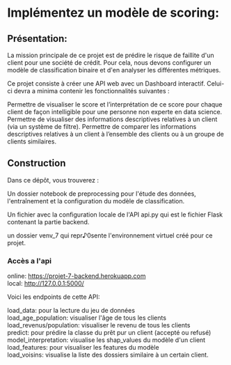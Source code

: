 # Implémentez un modèle de scoring:

## Présentation:

La mission principale de ce projet est de prédire le risque de faillite d'un client pour une société de crédit. Pour cela, nous devons configurer un modèle de classification binaire et d'en analyser les différentes métriques.

Ce projet consiste à créer une API web avec un Dashboard interactif. Celui-ci devra a minima contenir les fonctionnalités suivantes :

Permettre de visualiser le score et l’interprétation de ce score pour chaque client de façon intelligible pour une personne non experte en data science.
Permettre de visualiser des informations descriptives relatives à un client (via un système de filtre).
Permettre de comparer les informations descriptives relatives à un client à l’ensemble des clients ou à un groupe de clients similaires.

## Construction
Dans ce dépôt, vous trouverez :

Un dossier notebook de preprocessing pour l'étude des données, l'entraînement et la configuration du modèle de classification.

Un fichier avec la configuration locale de l'API  api.py qui est le fichier Flask contenant la partie backend.

un dossier venv_7 qui repr♪0sente l'environnement virtuel créé pour ce projet.

### Accès a l'api
 online: https://projet-7-backend.herokuapp.com    
 local:  http://127.0.0.1:5000/

 Voici les endpoints de cette API:   

 load_data: pour la lecture du jeu de données     
 load_age_population: visualiser l'âge de tous les clients    
 load_revenus/population: visualiser le revenu de tous les clients    
 predict: pour prédire la classe du prêt pur un client (accepté ou refusé)     
 model_interpretation: visualise les shap_values du modèle d'un client    
 load_features: pour visualiser les features du modèle     
 load_voisins: visualise la liste des dossiers similaire à un certain client.    